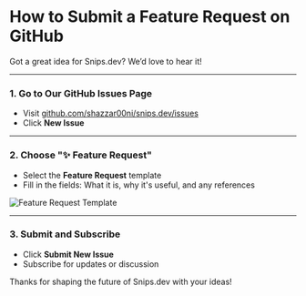 # How to Submit a Feature Request on GitHub

Got a great idea for Snips.dev? We’d love to hear it!

---

### 1. Go to Our GitHub Issues Page
- Visit [github.com/shazzar00ni/snips.dev/issues](https://github.com/shazzar00ni/snips.dev/issues)
- Click **New Issue**

---

### 2. Choose "✨ Feature Request"
- Select the **Feature Request** template
- Fill in the fields: What it is, why it's useful, and any references

![Feature Request Template](https://placehold.co/600x300?text=Feature+Request+Template)

---

### 3. Submit and Subscribe
- Click **Submit New Issue**
- Subscribe for updates or discussion

Thanks for shaping the future of Snips.dev with your ideas!

